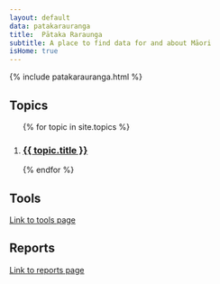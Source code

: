 ```yaml
---
layout: default
data: patakarauranga
title:  Pātaka Raraunga
subtitle: A place to find data for and about Māori
isHome: true
---
```


{% include patakarauranga.html %}

## Topics

<ol class="post-card-box clearfix">
     {% for topic in site.topics %}
        <li>
            <div class="post-card">
                <a href="{{ topic.link }}" class="post-card-image" style="background-image: url( '{{site.baseurl}}/assets/img/list/{{ topic.data }}.png' )"></a>
                <div class="post-card-body">
                     <a href="{{ topic.link }}" class="post-card-link"><h3 class="post-card-title">{{ topic.title }}</h3></a>
                </div>
            </div>
        </li>
    {% endfor %} 
</ol>

## Tools

<a href="{{site.baseurl}}/tools">Link to tools page</a>

## Reports

<a href="{{site.baseurl}}/reports">Link to reports page</a>
